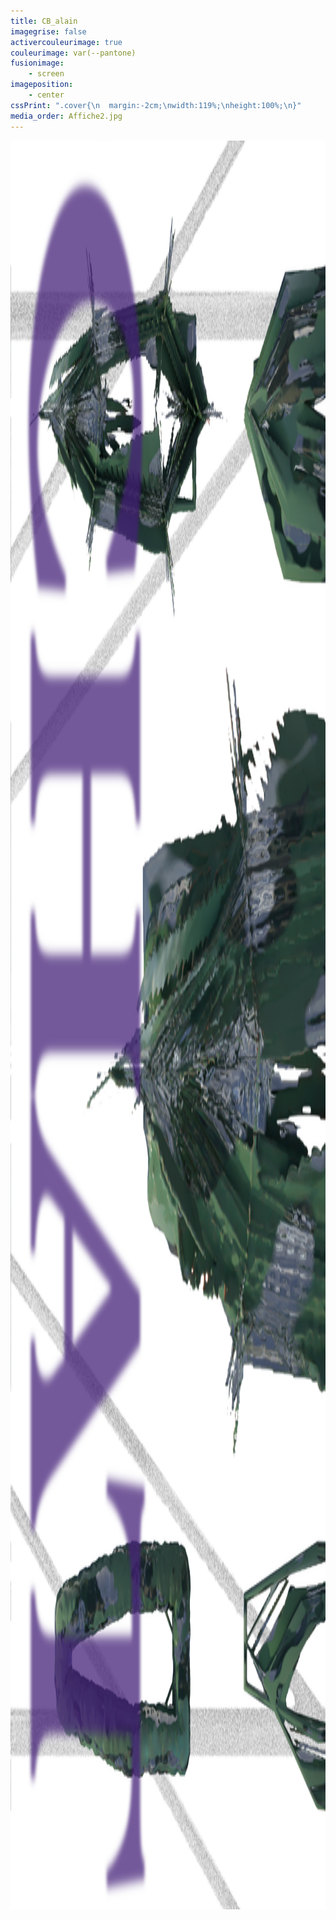 ```yaml
---
title: CB_alain
imagegrise: false
activercouleurimage: true
couleurimage: var(--pantone)
fusionimage:
    - screen
imageposition:
    - center
cssPrint: ".cover{\n  margin:-2cm;\nwidth:119%;\nheight:100%;\n}"
media_order: Affiche2.jpg
---
```


<p><img class="cover" src="Affiche2.jpg" alt="Affiche2.jpg" width="1920" height="2830"></p>